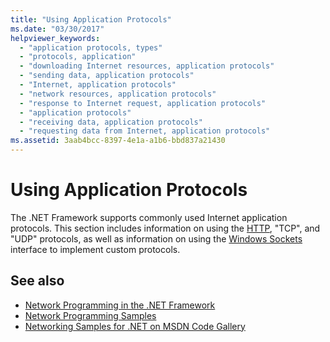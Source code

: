 ```yaml
---
title: "Using Application Protocols"
ms.date: "03/30/2017"
helpviewer_keywords: 
  - "application protocols, types"
  - "protocols, application"
  - "downloading Internet resources, application protocols"
  - "sending data, application protocols"
  - "Internet, application protocols"
  - "network resources, application protocols"
  - "response to Internet request, application protocols"
  - "application protocols"
  - "receiving data, application protocols"
  - "requesting data from Internet, application protocols"
ms.assetid: 3aab4bcc-8397-4e1a-a1b6-bbd837a21430
---
```

# Using Application Protocols
The .NET Framework supports commonly used Internet application protocols. This section includes information on using the [HTTP](../../../docs/framework/network-programming/http.md), "TCP", and "UDP" protocols, as well as information on using the [Windows Sockets](../../../docs/framework/network-programming/sockets.md) interface to implement custom protocols.  
  
## See also
- [Network Programming in the .NET Framework](../../../docs/framework/network-programming/index.md)
- [Network Programming Samples](../../../docs/framework/network-programming/network-programming-samples.md)
- [Networking Samples for .NET on MSDN Code Gallery](https://code.msdn.microsoft.com/Wiki/View.aspx?ProjectName=nclsamples)
